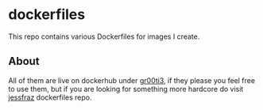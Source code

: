 # dockerfiles

This repo contains various Dockerfiles for images I create.

About
-----

All of them are live on dockerhub under [gr00ti3](https://hub.docker.com/u/gr00ti3), if they please you feel free to use them, but if you are looking for something more hardcore do visit [jessfraz](https://github.com/jessfraz/dockerfiles) dockerfiles repo.
